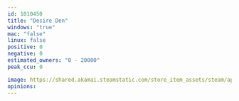 ```yaml
---
id: 1010450
title: "Desire Den"
windows: "true"
mac: "false"
linux: false
positive: 0
negative: 0
estimated_owners: "0 - 20000"
peak_ccu: 0

image: https://shared.akamai.steamstatic.com/store_item_assets/steam/apps/1010450/header.jpg?t=1668893845
opinions:
---
```

